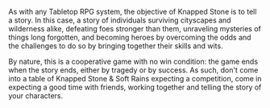 As with any Tabletop RPG system, the objective of Knapped Stone is to tell a story. In this case, a story of individuals surviving cityscapes and wilderness alike, defeating foes stronger than them, unraveling mysteries of things long forgotten, and becoming heroes by overcoming the odds and the challenges to do so by bringing together their skills and wits.

By nature, this is a cooperative game with no win condition: the game ends when the story ends, either by tragedy or by success. As such, don't come into a table of Knapped Stone & Soft Rains expecting a competition, come in expecting a good time with friends, working together and telling the story of your characters.